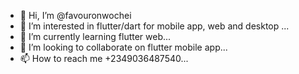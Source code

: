 - 👋 Hi, I’m @favouronwochei
- 👀 I’m interested in flutter/dart for mobile app, web and desktop ...
- 🌱 I’m currently learning flutter web...
- 💞️ I’m looking to collaborate on flutter mobile app...
- 📫 How to reach me +2349036487540...

<!---
favouronwochei/favouronwochei is a ✨ special ✨ repository because its `README.md` (this file) appears on your GitHub profile.
You can click the Preview link to take a look at your changes.
--->
